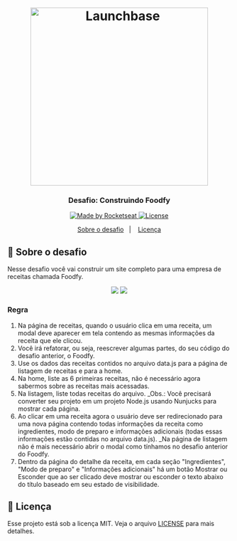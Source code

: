 <h1 align="center">
    <img alt="Launchbase" src="https://storage.googleapis.com/golden-wind/bootcamp-launchbase/logo.png" width="400px" />
</h1>

<h3 align="center">
  Desafio: Construindo Foodfy
</h3>

<p align="center">

  <a href="https://rocketseat.com.br">
    <img alt="Made by Rocketseat" src="https://img.shields.io/badge/made%20by-Rocketseat-%23F8952D">
  </a>

  <a href="LICENSE" >
    <img alt="License" src="https://img.shields.io/badge/license-MIT-%23F8952D">
  </a>

</p>

<p align="center">
  <a href="#rocket-sobre-o-desafio">Sobre o desafio</a>&nbsp;&nbsp;&nbsp;|&nbsp;&nbsp;&nbsp;
  <a href="#memo-licença">Licença</a>
</p>

## :rocket: Sobre o desafio

Nesse desafio você vai construir um site completo para uma empresa de receitas chamada Foodfy.

<div align="center">
  <img src="https://rocketseat-cdn.s3-sa-east-1.amazonaws.com/mockup.png" />
  <img src="https://camo.githubusercontent.com/19b7dae0fdba337226622d5170d6589c9c9ee6f2/68747470733a2f2f726f636b6574736561742d63646e2e73332d73612d656173742d312e616d617a6f6e6177732e636f6d2f6d6f636b75702d646574616c68652d726563656974612e706e67" />
</div>

### Regra

1. Na página de receitas, quando o usuário clica em uma receita, um modal deve aparecer em tela contendo as mesmas informações da receita que ele clicou.
2. Você irá refatorar, ou seja, reescrever algumas partes, do seu código do desafio anterior, o Foodfy.
3. Use os dados das receitas contidos no arquivo data.js para a página de listagem de receitas e para a home.
4. Na home, liste as 6 primeiras receitas, não é necessário agora sabermos sobre as receitas mais acessadas.
5. Na listagem, liste todas receitas do arquivo.
  _Obs.: Você precisará converter seu projeto em um projeto Node.js usando Nunjucks para mostrar cada página.
6. Ao clicar em uma receita agora o usuário deve ser redirecionado para uma nova página contendo todas informações da receita como ingredientes, modo de preparo e informações adicionais (todas essas informações estão contidas no arquivo data.js).
  _Na página de listagem não é mais necessário abrir o modal como tínhamos no desafio anterior do Foodfy.
7. Dentro da página do detalhe da receita, em cada seção "Ingredientes", "Modo de preparo" e "Informações adicionais" há um botão Mostrar ou Esconder que ao ser clicado deve mostrar ou esconder o texto abaixo do título baseado em seu estado de visibilidade.

## :memo: Licença

Esse projeto está sob a licença MIT. Veja o arquivo [LICENSE](../LICENSE) para mais detalhes.